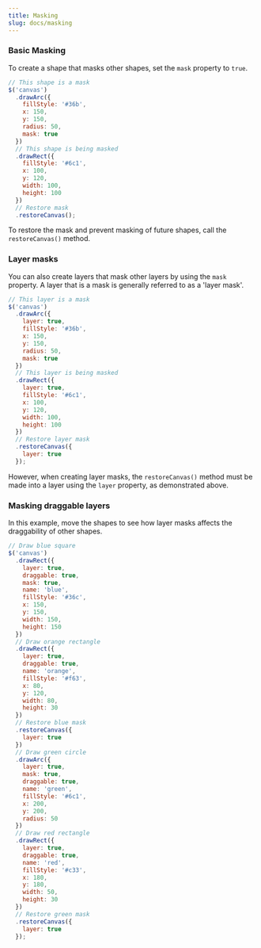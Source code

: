 ```yaml
---
title: Masking
slug: docs/masking
---
```


### Basic Masking

To create a shape that masks other shapes, set the `mask` property to `true`.

```js
// This shape is a mask
$('canvas')
  .drawArc({
    fillStyle: '#36b',
    x: 150,
    y: 150,
    radius: 50,
    mask: true
  })
  // This shape is being masked
  .drawRect({
    fillStyle: '#6c1',
    x: 100,
    y: 120,
    width: 100,
    height: 100
  })
  // Restore mask
  .restoreCanvas();
```

To restore the mask and prevent masking of future shapes, call the `restoreCanvas()` method.

### Layer masks

You can also create layers that mask other layers by using the `mask` property. A layer that is a mask is generally referred to as a 'layer mask'.

```js
// This layer is a mask
$('canvas')
  .drawArc({
    layer: true,
    fillStyle: '#36b',
    x: 150,
    y: 150,
    radius: 50,
    mask: true
  })
  // This layer is being masked
  .drawRect({
    layer: true,
    fillStyle: '#6c1',
    x: 100,
    y: 120,
    width: 100,
    height: 100
  })
  // Restore layer mask
  .restoreCanvas({
    layer: true
  });
```

However, when creating layer masks, the `restoreCanvas()` method must be made into a layer using the `layer` property, as demonstrated above.

### Masking draggable layers

In this example, move the shapes to see how layer masks affects the draggability of other shapes.

```js
// Draw blue square
$('canvas')
  .drawRect({
    layer: true,
    draggable: true,
    mask: true,
    name: 'blue',
    fillStyle: '#36c',
    x: 150,
    y: 150,
    width: 150,
    height: 150
  })
  // Draw orange rectangle
  .drawRect({
    layer: true,
    draggable: true,
    name: 'orange',
    fillStyle: '#f63',
    x: 80,
    y: 120,
    width: 80,
    height: 30
  })
  // Restore blue mask
  .restoreCanvas({
    layer: true
  })
  // Draw green circle
  .drawArc({
    layer: true,
    mask: true,
    draggable: true,
    name: 'green',
    fillStyle: '#6c1',
    x: 200,
    y: 200,
    radius: 50
  })
  // Draw red rectangle
  .drawRect({
    layer: true,
    draggable: true,
    name: 'red',
    fillStyle: '#c33',
    x: 180,
    y: 180,
    width: 50,
    height: 30
  })
  // Restore green mask
  .restoreCanvas({
    layer: true
  });
```
